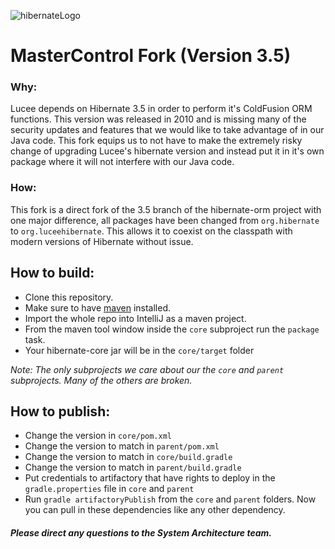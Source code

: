 ![hibernateLogo](http://static.jboss.org/hibernate/images/hibernate_logo_whitebkg_200px.png)

# MasterControl Fork (Version 3.5)

### Why:
Lucee depends on Hibernate 3.5 in order to perform it's ColdFusion ORM functions. This version was released in 2010 and is missing many of the security updates and features that we would like to take advantage of in our Java code. This fork equips us to not have to make the extremely risky change of upgrading Lucee's hibernate version and instead put it in it's own package where it will not interfere with our Java code.

### How:
This fork is a direct fork of the 3.5 branch of the hibernate-orm project with one major difference, all packages have been changed from `org.hibernate` to `org.luceehibernate`. This allows it to coexist on the classpath with modern versions of Hibernate without issue. 

## How to build:
- Clone this repository.
- Make sure to have [maven](https://maven.apache.org/install.html) installed.
- Import the whole repo into IntelliJ as a maven project. 
- From the maven tool window inside the `core` subproject run the `package` task.
- Your hibernate-core jar will be in the `core/target` folder

*Note: The only subprojects we care about our the `core` and `parent` subprojects. Many of the others are broken.*

## How to publish:
- Change the version in `core/pom.xml`
- Change the version to match in `parent/pom.xml`
- Change the version to match in `core/build.gradle`
- Change the version to match in `parent/build.gradle`
- Put credentials to artifactory that have rights to deploy in the `gradle.properties` file in `core` and `parent`
- Run `gradle artifactoryPublish` from the `core` and `parent` folders. Now you can pull in these dependencies like any other dependency.

##### Please direct any questions to the System Architecture team.
